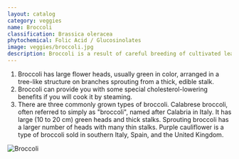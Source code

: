 ```yaml
---
layout: catalog
category: veggies
name: Broccoli
classification: Brassica oleracea
phytochemical: Folic Acid / Glucosinolates
image: veggies/broccoli.jpg
description: Broccoli is a result of careful breeding of cultivated leafy cole crops in the Northern Mediterranean
---
```


1. Broccoli has large flower heads, usually green in color, arranged in a tree-like structure on branches sprouting from a thick, edible stalk. 
2. Broccoli can provide you with some special cholesterol-lowering benefits if you will cook it by steaming.  
3. There are three commonly grown types of broccoli. Calabrese broccoli, often referred to simply as "broccoli", named after Calabria in Italy. It has large (10 to 20 cm) green heads and thick stalks. Sprouting broccoli has a larger number of heads with many thin stalks. Purple cauliflower is a type of broccoli sold in southern Italy, Spain, and the United Kingdom.

![Broccoli](http://upload.wikimedia.org/wikipedia/commons/4/4f/Fractal_Broccoli.jpg)
